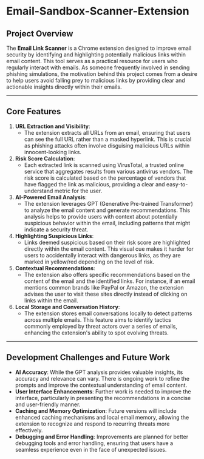 # Email-Sandbox-Scanner-Extension
## **Project Overview**

The **Email Link Scanner** is a Chrome extension designed to improve email security by identifying and highlighting potentially malicious links within email content. This tool serves as a practical resource for users who regularly interact with emails. As someone frequently involved in sending phishing simulations, the motivation behind this project comes from a desire to help users avoid falling prey to malicious links by providing clear and actionable insights directly within their emails. 

---

## **Core Features**

1. **URL Extraction and Visibility**:
    - The extension extracts all URLs from an email, ensuring that users can see the full URL rather than a masked hyperlink. This is crucial as phishing attacks often involve disguising malicious URLs within innocent-looking links.
2. **Risk Score Calculation**:
    - Each extracted link is scanned using VirusTotal, a trusted online service that aggregates results from various antivirus vendors. The risk score is calculated based on the percentage of vendors that have flagged the link as malicious, providing a clear and easy-to-understand metric for the user.
3. **AI-Powered Email Analysis**:
    - The extension leverages GPT (Generative Pre-trained Transformer) to analyze the email content and generate recommendations. This analysis helps to provide users with context about potentially suspicious behavior within the email, including patterns that might indicate a security threat.
4. **Highlighting Suspicious Links**:
    - Links deemed suspicious based on their risk score are highlighted directly within the email content. This visual cue makes it harder for users to accidentally interact with dangerous links, as they are marked in yellow/red depending on the level of risk.
5. **Contextual Recommendations**:
    - The extension also offers specific recommendations based on the content of the email and the identified links. For instance, if an email mentions common brands like PayPal or Amazon, the extension advises the user to visit these sites directly instead of clicking on links within the email.
6. **Local Storage and Conversation History**:
    - The extension stores email conversations locally to detect patterns across multiple emails. This feature aims to identify tactics commonly employed by threat actors over a series of emails, enhancing the extension's ability to spot evolving threats.

---

## **Development Challenges and Future Work**

- **AI Accuracy**: While the GPT analysis provides valuable insights, its accuracy and relevance can vary. There is ongoing work to refine the prompts and improve the contextual understanding of email content.
- **User Interface Enhancements**: Further work is needed to improve the interface, particularly in presenting the recommendations in a concise and user-friendly manner.
- **Caching and Memory Optimization**: Future versions will include enhanced caching mechanisms and local email memory, allowing the extension to recognize and respond to recurring threats more effectively.
- **Debugging and Error Handling**: Improvements are planned for better debugging tools and error handling, ensuring that users have a seamless experience even in the face of unexpected issues.
